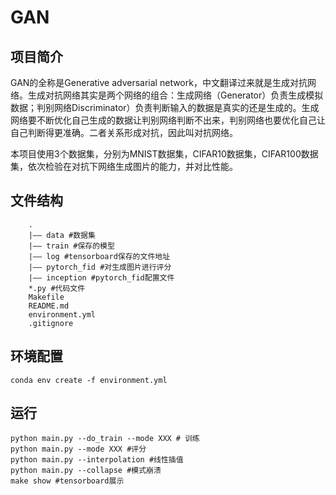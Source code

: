 # GAN
## 项目简介
 GAN的全称是Generative adversarial network，中文翻译过来就是生成对抗网络。生成对抗网络其实是两个网络的组合：生成网络（Generator）负责生成模拟数据；判别网络Discriminator）负责判断输入的数据是真实的还是生成的。生成网络要不断优化自己生成的数据让判别网络判断不出来，判别网络也要优化自己让自己判断得更准确。二者关系形成对抗，因此叫对抗网络。

本项目使用3个数据集，分别为MNIST数据集，CIFAR10数据集，CIFAR100数据集，依次检验在对抗下网络生成图片的能力，并对比性能。

## 文件结构
```
    .
    |—— data #数据集
    |—— train #保存的模型
    |—— log #tensorboard保存的文件地址
    |—— pytorch_fid #对生成图片进行评分
    |—— inception #pytorch_fid配置文件
    *.py #代码文件
    Makefile
    README.md
    environment.yml
    .gitignore
```

## 环境配置
```
conda env create -f environment.yml
```

## 运行
```
python main.py --do_train --mode XXX # 训练
python main.py --mode XXX #评分
python main.py --interpolation #线性插值
python main.py --collapse #模式崩溃
make show #tensorboard展示
```